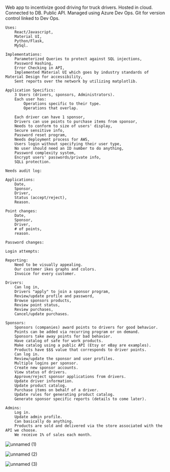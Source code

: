
Web app to incentivize good driving for truck drivers.
Hosted in cloud.
Connected to DB.
Public API.
Managed using Azure Dev Ops.
Git for version control linked to Dev Ops.
 
    Uses: 
        React/Javascript, 
        Material UI,
        Python/Flask, 
        MySql.

    Implementations: 
        Parameterized Queries to protect against SQL injections, 
        Password Hashing,
        Error Checking in API,
        Implemented Material UI which goes by industry standards of Material Design for accessibility, 
        Sent reports over the network by utilizing matplotlib. 
 
    Application Specifics: 
        3 Users (drivers, sponsors, Administrators).
        Each user has:
            Operations specific to their type.
            Operations that overlap.
    
        Each driver can have 1 sponsor,
        Drivers can use points to purchase items from sponsor,
        Needs to conform to size of users' display,
        Secure sensitive info,
        Password reset program,
        Needs deployment process for AWS,
        Users login without specifying their user type,
        No user should need an ID number to do anything,
        Password complexity system,
        Encrypt users' passwords/private info,
        SQLi protection.
    
    Needs audit log:
    
    Applications:
        Date,
        Sponsor,
        Driver,
        Status (accept/reject),
        Reason.
    
    Point changes:
        Date,
        Sponsor,
        Driver,
        # of points,
        reason.
    
    Password changes:
    
    Login attempts:
 
    Reporting:
        Need to be visually appealing.
        Our customer ikes graphs and colors.
        Invoice for every customer.
 
    Drivers:
        Can log in,
        Drivers "apply" to join a sponsor program,
        Review/update profile and password,
        Browse sponsors products,
        Review point status,
        Review purchases,
        Cancel/update purchases.
 
    Sponsors:
        Sponsors (companies) award points to drivers for good behavior.
        Points can be added via recurring program or on demand.
        Sponsors take away points for bad behavior.
        Have catalog of safe for work products.
        Make catalog using a public API (Etsy or eBay are examples).
        Products have $$$ value that corresponds to driver points.
        Can log in.
        Review/update the sponsor and user profiles.
        Multiple logins per sponsor.
        Create new sponsor accounts.
        View status of drivers.
        Approve/reject sponsor applications from drivers.
        Update driver information.
        Update product catalog.
        Purchase items on behalf of a driver.
        Update rules for generating product catalog.
        Generate sponsor specific reports (details to come later).
 
    Admins:
        Log in.
        Update admin profile.
        Can basically do anything.
        Products are sold and delivered via the store associated with the API we choose.
        We receive 1% of sales each month.
        
        
        
        
        
![unnamed (1)](https://user-images.githubusercontent.com/98988760/210686387-52864941-3890-4130-85dd-fe4df7d2a026.png)
    
![unnamed (2)](https://user-images.githubusercontent.com/98988760/210686461-e9337e14-a078-470c-900c-fc44900ae8a7.png)

![unnamed (3)](https://user-images.githubusercontent.com/98988760/210686524-380356b7-de22-4955-85dd-c5491d3f0a99.png)
    
    

